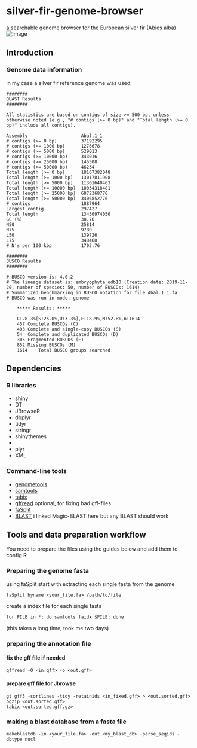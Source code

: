# silver-fir-genome-browser
a searchable genome browser for the European silver fir (Abies alba)
![image](https://user-images.githubusercontent.com/45265588/133756336-deefc6a4-520e-46d4-8f3f-3a046a3f2f0e.png)
## Introduction
### Genome data information
in my case a silver fir reference genome was used:
```
########
QUAST Results
########

All statistics are based on contigs of size >= 500 bp, unless otherwise noted (e.g., "# contigs (>= 0 bp)" and "Total length (>= 0 bp)" include all contigs).

Assembly                    Abal.1_1   
# contigs (>= 0 bp)         37192295   
# contigs (>= 1000 bp)      1276678    
# contigs (>= 5000 bp)      529013     
# contigs (>= 10000 bp)     343016     
# contigs (>= 25000 bp)     145508     
# contigs (>= 50000 bp)     46234      
Total length (>= 0 bp)      18167382048
Total length (>= 1000 bp)   13017811908
Total length (>= 5000 bp)   11361640463
Total length (>= 10000 bp)  10034318481
Total length (>= 25000 bp)  6872368770 
Total length (>= 50000 bp)  3406852776 
# contigs                   1887964    
Largest contig              297427     
Total length                13450974050
GC (%)                      38.76      
N50                         25814      
N75                         9780       
L50                         139726     
L75                         348468     
# N's per 100 kbp           1703.76    

########
BUSCO Results
########

# BUSCO version is: 4.0.2 
# The lineage dataset is: embryophyta_odb10 (Creation date: 2019-11-20, number of species: 50, number of BUSCOs: 1614)
# Summarized benchmarking in BUSCO notation for file Abal.1_1.fa
# BUSCO was run in mode: genome

	***** Results: *****

	C:28.3%[S:25.0%,D:3.3%],F:18.9%,M:52.8%,n:1614	   
	457	Complete BUSCOs (C)			   
	403	Complete and single-copy BUSCOs (S)	   
	54	Complete and duplicated BUSCOs (D)	   
	305	Fragmented BUSCOs (F)			   
	852	Missing BUSCOs (M)			   
	1614	Total BUSCO groups searched		   
```
## Dependencies
### R libraries
* shiny
* DT
* JBrowseR
* dbplyr
* tidyr
* stringr
* shinythemes
* 
* plyr
* XML
### Command-line tools
* [genometools](http://genometools.org/)
* [samtools](https://www.htslib.org/)
* [tabix](https://www.htslib.org/)
* [gffread](https://github.com/gpertea/gffread) optional, for fixing bad gff-files
* [faSplit](http://hgdownload.cse.ucsc.edu/admin/exe/linux.x86_64/faSplit)
* [BLAST](https://ncbi.github.io/magicblast/doc/download.html) i linked Magic-BLAST here but any BLAST should work
## Tools and data preparation workflow
You need to prepare the files using the guides below and add them to config.R

### Preparing the genome fasta
using faSplit start with extracting each single fasta from the genome
```
faSplit byname <your_file.fa> /path/to/file
```
create a index file for each single fasta
```
for FILE in *; do samtools faidx $FILE; done
```
(this takes a long time, took me two days)

### preparing the annotation file

#### fix the gff file if needed
```
gffread -O <in.gff> -o <out.gff>

```
#### prepare gff file for Jbrowse
```
gt gff3 -sortlines -tidy -retainids <in_fixed.gff> > <out.sorted.gff>
bgzip <out.sorted.gff>
tabix <out.sorted.gff.gz>
```

### making a blast database from a fasta file
```
makeblastdb -in <your_file.fa> -out <my_blast_db> -parse_seqids -dbtype nucl
```
